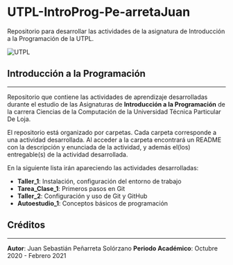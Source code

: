 # UTPL-IntroProg-Pe-arretaJuan
Repositorio para desarrollar las actividades de la asignatura de Introducción a la Programación de la UTPL.

![UTPL](https://alumni.utpl.edu.ec/sites/default/files/logo.png)

## Introducción a la Programación 
---------
Repositorio que contiene las actividades de aprendizaje desarrolladas durante el 
estudio de las Asignaturas de **Introducción a la Programación** de la carrera Ciencias de 
la Computación de la Universidad Técnica Particular De Loja.

El repositorio está organizado por carpetas. Cada carpeta corresponde a una actividad desarrollada. Al acceder a la carpeta encontrará un README con la descripción y enunciada de la actividad, y además el(los) entregable(s) de la actividad desarrollada.

En la siguiente lista irán apareciendo las actividades desarrolladas:

 * **Taller_1**: Instalación, configuración del entorno de trabajo
 * **Tarea_Clase_1**: Primeros pasos en Git
 * **Taller_2**: Configuración y uso de Git y GitHub
 * **Autoestudio_1**: Conceptos básicos de programación 

 ## Créditos 
 -------
 **Autor**: Juan Sebastián Peñarreta Solórzano
 **Periodo Académico**: Octubre 2020 - Febrero 2021

